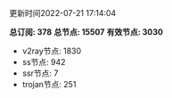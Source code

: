 更新时间2022-07-21 17:14:04

**总订阅: 378**
**总节点: 15507**
**有效节点: 3030**
- v2ray节点: 1830
- ss节点: 942
- ssr节点: 7
- trojan节点: 251
